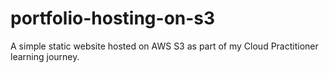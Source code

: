 # portfolio-hosting-on-s3
A simple static website hosted on AWS S3 as part of my Cloud Practitioner learning journey.
